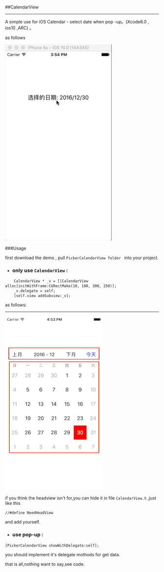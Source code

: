 ##CalendarView
<hr>
A simple use for iOS Calendar - select date when pop -up。(Xcode8.0 , ios10 ,ARC) 。   
   
as follows<br>

![CalendarView](https://raw.githubusercontent.com/Light413/images/master/CalendarView_demo.gif)

###Usage
 
first download the demo , pull `PickerCalendarView folder ` into your project.

* ### only use `CalendarView` :

```
    CalendarView * _v = [[CalendarView alloc]initWithFrame:CGRectMake(10, 100, 300, 250)];
    _v.delegate = self;
    [self.view addSubview:_v];
```
as follows: <hr>
![CalendarView](https://raw.githubusercontent.com/Light413/images/master/CalendarView_base.png)

if you think the headview isn't for,you can hide it in file `CalendarView.h` ,just like  this<br>

```
//#define NeedHeadView
```
and add yourself.

* ### use pop-up :

 ```
 [PickerCalendarView showWithDelegate:self];
 
 ```

you should implement it's delegate mothods for get data. <br>

that is all,nothing want to say,see code.


